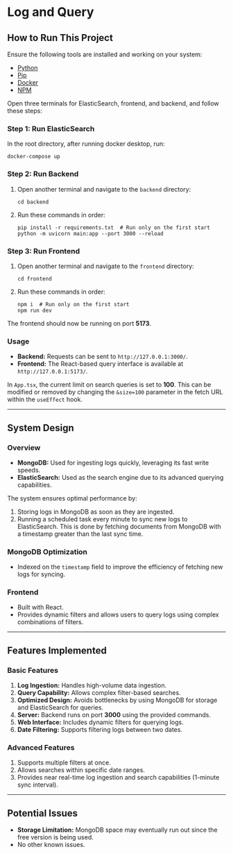 # Log and Query

## How to Run This Project

Ensure the following tools are installed and working on your system:
- [Python](https://www.python.org/downloads/)
- [Pip](https://pypi.org/project/pip/)
- [Docker](https://www.docker.com/products/docker-desktop/)
- [NPM](https://nodejs.org/en/download/package-manager)

Open three terminals for ElasticSearch, frontend, and backend, and follow these steps:

### Step 1: Run ElasticSearch
In the root directory, after running docker desktop, run:
```
docker-compose up
```


### Step 2: Run Backend
1. Open another terminal and navigate to the `backend` directory:
    ```
    cd backend
    ```
2. Run these commands in order:
    ```
    pip install -r requirements.txt  # Run only on the first start
    python -m uvicorn main:app --port 3000 --reload
    ```

### Step 3: Run Frontend
1. Open another terminal and navigate to the `frontend` directory:
    ```
    cd frontend
    ```
2. Run these commands in order:
    ```
    npm i  # Run only on the first start
    npm run dev
    ```

The frontend should now be running on port **5173**.

### Usage
- **Backend:** Requests can be sent to `http://127.0.0.1:3000/`.
- **Frontend:** The React-based query interface is available at `http://127.0.0.1:5173/`.

In `App.tsx`, the current limit on search queries is set to **100**. This can be modified or removed by changing the `&size=100` parameter in the fetch URL within the `useEffect` hook.

---

## System Design

### Overview
- **MongoDB:** Used for ingesting logs quickly, leveraging its fast write speeds.  
- **ElasticSearch:** Used as the search engine due to its advanced querying capabilities.  

The system ensures optimal performance by:
1. Storing logs in MongoDB as soon as they are ingested.
2. Running a scheduled task every minute to sync new logs to ElasticSearch. This is done by fetching documents from MongoDB with a timestamp greater than the last sync time.

### MongoDB Optimization
- Indexed on the `timestamp` field to improve the efficiency of fetching new logs for syncing.

### Frontend
- Built with React.
- Provides dynamic filters and allows users to query logs using complex combinations of filters.

---

## Features Implemented

### Basic Features
1. **Log Ingestion:** Handles high-volume data ingestion.
2. **Query Capability:** Allows complex filter-based searches.
3. **Optimized Design:** Avoids bottlenecks by using MongoDB for storage and ElasticSearch for queries.
4. **Server:** Backend runs on port **3000** using the provided commands.
5. **Web Interface:** Includes dynamic filters for querying logs.
6. **Date Filtering:** Supports filtering logs between two dates.

### Advanced Features
1. Supports multiple filters at once.
2. Allows searches within specific date ranges.
3. Provides near real-time log ingestion and search capabilities (1-minute sync interval).

---

## Potential Issues
- **Storage Limitation:** MongoDB space may eventually run out since the free version is being used.
- No other known issues.
